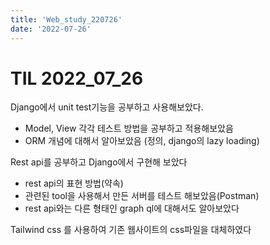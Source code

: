 ```yaml
---
title: 'Web_study_220726'
date: '2022-07-26'
---
```


# TIL 2022_07_26
Django에서 unit test기능을 공부하고 사용해보았다.
- Model, View 각각 테스트 방법을 공부하고 적용해보았음
- ORM 개념에 대해서 알아보았음 (정의, django의 lazy loading)

Rest api를 공부하고 Django에서 구현해 보았다
- rest api의 표현 방법(약속)
- 관련된 tool을 사용해서 만든 서버를 테스트 해보았음(Postman)
- rest api와는 다른 형태인 graph ql에 대해서도 알아보았다

Tailwind css 를 사용하여 기존 웹사이트의 css파일을 대체하였다


<!--
Django에서 unit test기능을 공부하고 사용해보았다. (Model unit test, View unit test)
- Model unit test는 기존에 알고있던 unit test와 흡사한 형태 
- View test 의 경우에는 django shell을 사용하여 가능. django 내부적으로 http request를 쏘는 것 처럼 동작하고, response 를 확인할 수 있는 형태로 진행한다. 
- Response의 status code, template 뿐만 아니라, parameter로 넘겨준 내용들이 ‘context’라는 구조에 담겨있어 이를 확인이 가능하다. 
- ORM(object-relational mapping)이란? -> model 형태로 표현된 객체와 database를 연결하여 관리하는 방식. 직접 쿼리로 access하는 것이 아니라, model과 상호작용하는 방식으로 database를 편하게 관리할 수 있다. 
- django ORM 에는 lazy indexing방식이 적용됨. 최종적으로 데이터가 사용될 때 쿼리를 날린다.

Rest api를 공부하고 Django에서 구현해 보았다
- web에서 url을 통해서 api를 제공하는 형태로, url은 리소스로만 표현 하고, 동작은 http 메소드로 표현한다(get, put, delete...)
- Postman rest api tool을 사용해 쉽게 테스트가 가능하다
- (+)graph ql은 일종의 쿼리언어로, restapi 스타일과는 달리 클라이언트에서 바로 쿼리 작성 가능
-->
